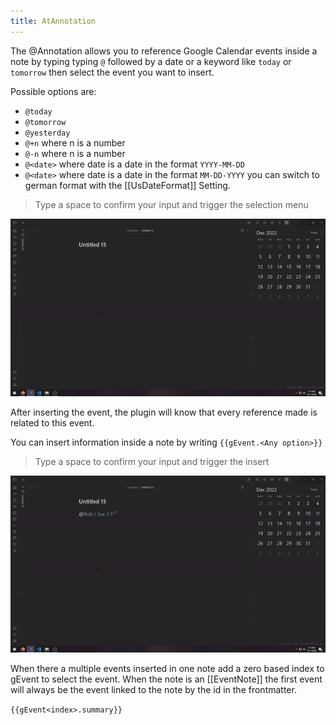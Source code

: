 ```yaml
---
title: AtAnnotation
---
```


The @Annotation allows you to reference Google Calendar events inside a note by typing typing `@` followed by a date or a keyword like `today` or `tomorrow` then select the event you want to insert.

Possible options are:

- `@today`
- `@tomorrow`
- `@yesterday`
- `@+n` where n is a number
- `@-n` where n is a number
- `@<date>` where date is a date in the format `YYYY-MM-DD`
- `@<date>` where date is a date in the format `MM-DD-YYYY` you can switch to german format with the [[UsDateFormat]] Setting.

> Type a space to confirm your input and trigger the selection menu

![AtAnnotation example](./AtAnnotation.gif)

After inserting the event, the plugin will know that every reference made is related to this event.

You can insert information inside a note by writing `{{gEvent.<Any option>}}`

> Type a space to confirm your input and trigger the insert

![Detail Insert Example](./detailInsert.gif)

When there a multiple events inserted in one note add a zero based index to gEvent to select the event.
When the note is an [[EventNote]] the first event will always be the event linked to the note by the id in the frontmatter.

`{{gEvent<index>.summary}}`

